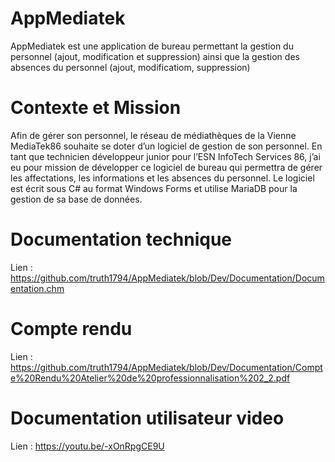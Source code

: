 # AppMediatek
AppMediatek est une application de bureau permettant la gestion du personnel (ajout, modification et suppression) ainsi que la gestion des absences du personnel (ajout, modificatiom, suppression)

# Contexte et Mission
Afin de gérer son personnel, le réseau de médiathèques de la Vienne MediaTek86 souhaite se doter d’un logiciel de gestion de son personnel. En tant que technicien développeur junior pour l’ESN InfoTech Services 86, j’ai eu pour mission de développer ce logiciel de bureau qui permettra de gérer les affectations, les informations et les absences du personnel. Le logiciel est écrit sous C# au format Windows Forms et utilise MariaDB pour la gestion de sa base de données.

# Documentation technique
Lien : https://github.com/truth1794/AppMediatek/blob/Dev/Documentation/Documentation.chm

# Compte rendu
Lien : https://github.com/truth1794/AppMediatek/blob/Dev/Documentation/Compte%20Rendu%20Atelier%20de%20professionnalisation%202_2.pdf

# Documentation utilisateur video 
Lien : https://youtu.be/-xOnRpgCE9U





